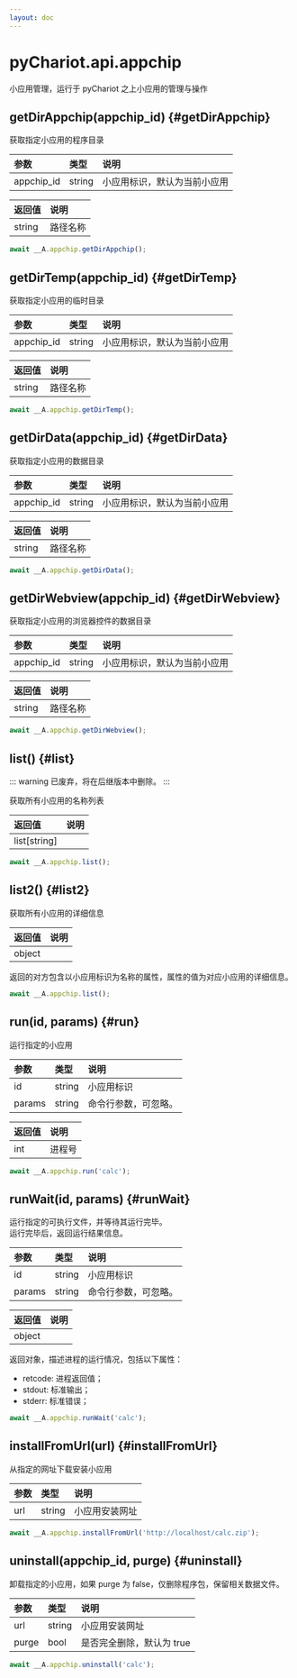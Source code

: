 ```yaml
---
layout: doc
---
```


# pyChariot.api.appchip <Badge type="tip" text="Since 25.3.5.1" />

小应用管理，运行于 pyChariot 之上小应用的管理与操作

## getDirAppchip(appchip_id) <Badge type="tip" text="Since 25.3.5.1" /> {#getDirAppchip}

获取指定小应用的程序目录

| 参数         | 类型     | 说明             |
|:-----------|:-------|:---------------|
| appchip_id | string | 小应用标识，默认为当前小应用 |   

| 返回值    | 说明   |
|:-------|:-----|
| string | 路径名称 |

```javascript
await __A.appchip.getDirAppchip();
```

## getDirTemp(appchip_id) <Badge type="tip" text="Since 25.3.5.1" /> {#getDirTemp}

获取指定小应用的临时目录

| 参数         | 类型     | 说明             |
|:-----------|:-------|:---------------|
| appchip_id | string | 小应用标识，默认为当前小应用 |   

| 返回值    | 说明   |
|:-------|:-----|
| string | 路径名称 |

```javascript
await __A.appchip.getDirTemp();
```

## getDirData(appchip_id) <Badge type="tip" text="Since 25.3.5.1" /> {#getDirData}

获取指定小应用的数据目录

| 参数         | 类型     | 说明             |
|:-----------|:-------|:---------------|
| appchip_id | string | 小应用标识，默认为当前小应用 |   

| 返回值    | 说明   |
|:-------|:-----|
| string | 路径名称 |

```javascript
await __A.appchip.getDirData();
```

## getDirWebview(appchip_id) <Badge type="tip" text="Since 25.3.5.1" /> {#getDirWebview}

获取指定小应用的浏览器控件的数据目录

| 参数         | 类型     | 说明             |
|:-----------|:-------|:---------------|
| appchip_id | string | 小应用标识，默认为当前小应用 |   

| 返回值    | 说明   |
|:-------|:-----|
| string | 路径名称 |

```javascript
await __A.appchip.getDirWebview();
```

## list() <Badge type="tip" text="Since 25.3.5.1" /> {#list}

::: warning 已废弃，将在后继版本中删除。
:::

获取所有小应用的名称列表

| 返回值          | 说明 |
|:-------------|:---|
| list[string] |    |

```javascript
await __A.appchip.list();
```

## list2() <Badge type="tip" text="Since 25.4.2.1" /> {#list2}

获取所有小应用的详细信息

| 返回值    | 说明 |
|:-------|:---|
| object |    |

返回的对方包含以小应用标识为名称的属性，属性的值为对应小应用的详细信息。

```javascript
await __A.appchip.list();
```

## run(id, params) <Badge type="tip" text="Since 25.3.5.1" /> {#run}

运行指定的小应用

| 参数     | 类型     | 说明         |
|:-------|:-------|:-----------|
| id     | string | 小应用标识      |   
| params | string | 命令行参数，可忽略。 |   

| 返回值 | 说明  |
|:----|:----|
| int | 进程号 |

```javascript
await __A.appchip.run('calc');
```

## runWait(id, params) <Badge type="tip" text="Since 25.3.5.1" /> {#runWait}

运行指定的可执行文件，并等待其运行完毕。<br />运行完毕后，返回运行结果信息。

| 参数     | 类型     | 说明         |
|:-------|:-------|:-----------|
| id     | string | 小应用标识      |   
| params | string | 命令行参数，可忽略。 |   

| 返回值    | 说明 |
|:-------|:---|
| object |    |

返回对象，描述进程的运行情况，包括以下属性：

- retcode: 进程返回值；
- stdout: 标准输出；
- stderr: 标准错误；

```javascript
await __A.appchip.runWait('calc');
```

## installFromUrl(url) <Badge type="tip" text="Since 25.4.15.1" /> {#installFromUrl}

从指定的网址下载安装小应用

| 参数  | 类型     | 说明      |
|:----|:-------|:--------|
| url | string | 小应用安装网址 |   

```javascript
await __A.appchip.installFromUrl('http://localhost/calc.zip');
```

## uninstall(appchip_id, purge) <Badge type="tip" text="Since 25.4.15.1" /> {#uninstall}

卸载指定的小应用，如果 purge 为 false，仅删除程序包，保留相关数据文件。

| 参数    | 类型     | 说明              |
|:------|:-------|:----------------|
| url   | string | 小应用安装网址         |   
| purge | bool   | 是否完全删除，默认为 true |   

```javascript
await __A.appchip.uninstall('calc');
```
